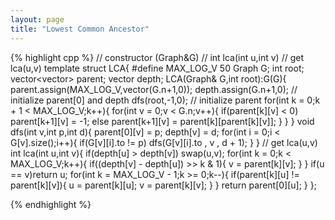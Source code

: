 ```yaml
---
layout: page
title: "Lowest Common Ancestor"
---
```


{% highlight cpp %}
// constructor (Graph<T>&G)
// int lca(int u,int v) // get lca(u,v)
template<class T> struct LCA{
#define MAX_LOG_V 50
  Graph<T> G;
  int root;
  vector<vector<int>> parent;
  vector<int> depth;
  LCA(Graph<T>& G,int root):G(G){
    parent.assign(MAX_LOG_V,vector<int>(G.n+1,0));
    depth.assign(G.n+1,0);
    // initialize parent[0] and depth
    dfs(root,-1,0);
    // initialize parent
    for(int k = 0;k + 1 < MAX_LOG_V;k++){
      for(int v = 0;v < G.n;v++){
        if(parent[k][v] < 0) parent[k+1][v] = -1;
        else parent[k+1][v] = parent[k][parent[k][v]];
      }
    }
  }
  void dfs(int v,int p,int d){
    parent[0][v] = p;
    depth[v] = d;
    for(int i = 0;i < G[v].size();i++){
      if(G[v][i].to != p) dfs(G[v][i].to , v , d + 1);
    }
  }
  // get lca(u,v)
  int lca(int u,int v){
    if(depth[u] > depth[v]) swap(u,v);
    for(int k = 0;k < MAX_LOG_V;k++){
      if((depth[v] - depth[u]) >> k & 1){
       v = parent[k][v];
      }
    }
    if(u == v)return u;
    for(int k = MAX_LOG_V - 1;k >= 0;k--){
      if(parent[k][u] != parent[k][v]){
       u = parent[k][u];
       v = parent[k][v];
      }
    }
    return parent[0][u];
  }
};



{% endhighlight %}
